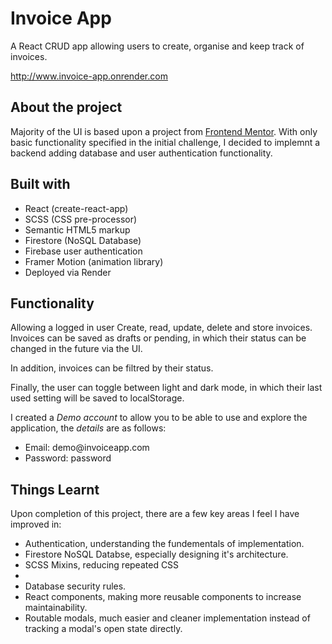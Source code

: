 <h1>Invoice App</h1>
<p>A React CRUD app allowing users to create, organise and keep track of invoices.</p>
<a href="http://www.invoice-app.onrender.com">http://www.invoice-app.onrender.com</a>

<h2>About the project</h2>

<p>Majority of the UI is based upon a project from <a href="http://www.frontendmentor.io">Frontend Mentor</a>. With only basic functionality specified in the initial challenge, I decided to implemnt a backend adding database and user authentication functionality.</p>

<h2>Built with</h2>

<ul>
   <li>React (create-react-app)</li>
   <li>SCSS (CSS pre-processor)</li>
   <li>Semantic HTML5 markup</li>
   <li>Firestore (NoSQL Database)</li>
   <li>Firebase user authentication</li>
   <li>Framer Motion (animation library)</li>
   <li>Deployed via Render</li>
</ul>

<h2>Functionality</h2>

<p>Allowing a logged in user Create, read, update, delete and store invoices. Invoices can be saved as drafts or pending, in which their status can be changed in the future via the UI.</p>

<p>In addition, invoices can be filtred by their status.</p>

<p>Finally, the user can toggle between light and dark mode, in which their last used setting will be saved to localStorage.</p>

<p>I created a <em>Demo account</em> to allow you to be able to use and explore the application, the <em>details</em> are as follows:</p>

<ul>
   <li>Email: demo@invoiceapp.com</li>
   <li>Password: password</li>
</ul>

<h2>Things Learnt</h2>

Upon completion of this project, there are a few key areas I feel I have improved in:

<ul>
   <li>Authentication, understanding the fundementals of implementation.</li>
   <li>Firestore NoSQL Databse, especially designing it's architecture.</li>
   <li>SCSS Mixins, reducing repeated CSS<li>
   <li>Database security rules.</li>
   <li>React components, making more reusable components to increase maintainability.</li>
   <li>Routable modals, much easier and cleaner implementation instead of tracking a modal's open state directly.</li>
</ul>
